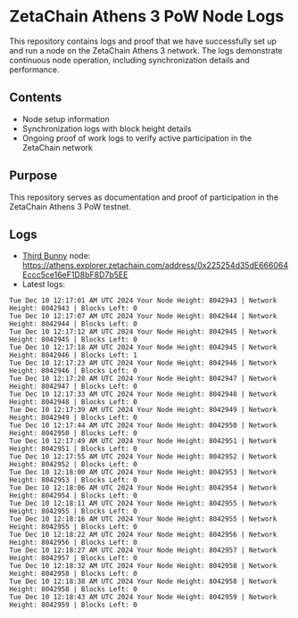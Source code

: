 # ZetaChain Athens 3 PoW Node Logs
This repository contains logs and proof that we have successfully set up and run a node on the ZetaChain Athens 3 network. The logs demonstrate continuous node operation, including synchronization details and performance.

## Contents
- Node setup information
- Synchronization logs with block height details
- Ongoing proof of work logs to verify active participation in the ZetaChain network

## Purpose
This repository serves as documentation and proof of participation in the ZetaChain Athens 3 PoW testnet.

## Logs

- [Third Bunny](https://thirdbunny.xyz/) node: https://athens.explorer.zetachain.com/address/0x225254d35dE666064Eccc5ce16eF1D8bF8D7b5EE
- Latest logs:
```
Tue Dec 10 12:17:01 AM UTC 2024 Your Node Height: 8042943 | Network Height: 8042943 | Blocks Left: 0
Tue Dec 10 12:17:07 AM UTC 2024 Your Node Height: 8042944 | Network Height: 8042944 | Blocks Left: 0
Tue Dec 10 12:17:12 AM UTC 2024 Your Node Height: 8042945 | Network Height: 8042945 | Blocks Left: 0
Tue Dec 10 12:17:18 AM UTC 2024 Your Node Height: 8042945 | Network Height: 8042946 | Blocks Left: 1
Tue Dec 10 12:17:23 AM UTC 2024 Your Node Height: 8042946 | Network Height: 8042946 | Blocks Left: 0
Tue Dec 10 12:17:28 AM UTC 2024 Your Node Height: 8042947 | Network Height: 8042947 | Blocks Left: 0
Tue Dec 10 12:17:33 AM UTC 2024 Your Node Height: 8042948 | Network Height: 8042948 | Blocks Left: 0
Tue Dec 10 12:17:39 AM UTC 2024 Your Node Height: 8042949 | Network Height: 8042949 | Blocks Left: 0
Tue Dec 10 12:17:44 AM UTC 2024 Your Node Height: 8042950 | Network Height: 8042950 | Blocks Left: 0
Tue Dec 10 12:17:49 AM UTC 2024 Your Node Height: 8042951 | Network Height: 8042951 | Blocks Left: 0
Tue Dec 10 12:17:55 AM UTC 2024 Your Node Height: 8042952 | Network Height: 8042952 | Blocks Left: 0
Tue Dec 10 12:18:00 AM UTC 2024 Your Node Height: 8042953 | Network Height: 8042953 | Blocks Left: 0
Tue Dec 10 12:18:06 AM UTC 2024 Your Node Height: 8042954 | Network Height: 8042954 | Blocks Left: 0
Tue Dec 10 12:18:11 AM UTC 2024 Your Node Height: 8042955 | Network Height: 8042955 | Blocks Left: 0
Tue Dec 10 12:18:16 AM UTC 2024 Your Node Height: 8042955 | Network Height: 8042955 | Blocks Left: 0
Tue Dec 10 12:18:22 AM UTC 2024 Your Node Height: 8042956 | Network Height: 8042956 | Blocks Left: 0
Tue Dec 10 12:18:27 AM UTC 2024 Your Node Height: 8042957 | Network Height: 8042957 | Blocks Left: 0
Tue Dec 10 12:18:32 AM UTC 2024 Your Node Height: 8042958 | Network Height: 8042958 | Blocks Left: 0
Tue Dec 10 12:18:38 AM UTC 2024 Your Node Height: 8042958 | Network Height: 8042958 | Blocks Left: 0
Tue Dec 10 12:18:43 AM UTC 2024 Your Node Height: 8042959 | Network Height: 8042959 | Blocks Left: 0
```
